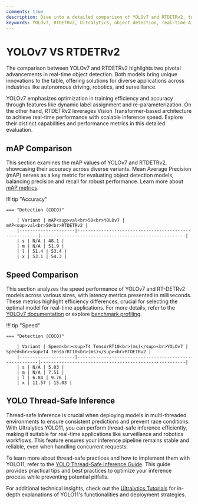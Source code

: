 ```yaml
---
comments: true
description: Dive into a detailed comparison of YOLOv7 and RTDETRv2, two cutting-edge models in real-time AI and object detection. Explore their unique features, performance metrics, and suitability for computer vision tasks across edge AI and cloud-based applications.
keywords: YOLOv7, RTDETRv2, Ultralytics, object detection, real-time AI, edge AI, computer vision, performance comparison
---
```


# YOLOv7 VS RTDETRv2

The comparison between YOLOv7 and RTDETRv2 highlights two pivotal advancements in real-time object detection. Both models bring unique innovations to the table, offering solutions for diverse applications across industries like autonomous driving, robotics, and surveillance.

YOLOv7 emphasizes optimization in training efficiency and accuracy through features like dynamic label assignment and re-parameterization. On the other hand, RTDETRv2 leverages Vision Transformer-based architecture to achieve real-time performance with scalable inference speed. Explore their distinct capabilities and performance metrics in this detailed evaluation.

## mAP Comparison

This section examines the mAP values of YOLOv7 and RTDETRv2, showcasing their accuracy across diverse variants. Mean Average Precision (mAP) serves as a key metric for evaluating object detection models, balancing precision and recall for robust performance. Learn more about [mAP metrics](https://www.ultralytics.com/glossary/mean-average-precision-map).

!!! tip "Accuracy"

    === "Detection (COCO)"

    	| Variant | mAP<sup>val<br>50<br>YOLOv7 | mAP<sup>val<br>50<br>RTDETRv2 |
    	|---------------------|-------------------------------------------------------|-------------------------------------------------------|
    	| s | N/A | 48.1 |
    	| m | N/A | 51.9 |
    	| l | 51.4 | 53.4 |
    	| x | 53.1 | 54.3 |

## Speed Comparison

This section analyzes the speed performance of YOLOv7 and RT-DETRv2 models across various sizes, with latency metrics presented in milliseconds. These metrics highlight efficiency differences, crucial for selecting the optimal model for real-time applications. For more details, refer to the [YOLOv7 documentation](https://docs.ultralytics.com/models/yolov7/) or explore [benchmark profiling](https://docs.ultralytics.com/reference/utils/benchmarks/).

!!! tip "Speed"

    === "Detection (COCO)"

    	| Variant | Speed<br><sup>T4 TensorRT10<br>(ms)</sup><br>YOLOv7 | Speed<br><sup>T4 TensorRT10<br>(ms)</sup><br>RTDETRv2 |
    	|---------------------|-------------------------------------------------------|-------------------------------------------------------|
    	| s | N/A | 5.03 |
    	| m | N/A | 7.51 |
    	| l | 6.84 | 9.76 |
    	| x | 11.57 | 15.03 |

## YOLO Thread-Safe Inference

Thread-safe inference is crucial when deploying models in multi-threaded environments to ensure consistent predictions and prevent race conditions. With Ultralytics YOLO11, you can perform thread-safe inference efficiently, making it suitable for real-time applications like surveillance and robotics workflows. This feature ensures your inference pipeline remains stable and reliable, even when handling concurrent requests.

To learn more about thread-safe practices and how to implement them with YOLO11, refer to the [YOLO Thread-Safe Inference Guide](https://docs.ultralytics.com/guides/yolo-thread-safe-inference). This guide provides practical tips and best practices to optimize your inference process while preventing potential pitfalls.

For additional technical insights, check out the [Ultralytics Tutorials](https://docs.ultralytics.com/guides/) for in-depth explanations of YOLO11's functionalities and deployment strategies.
